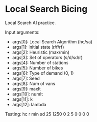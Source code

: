 # Local Search Bicing
Local Search AI practice.

Input arguments:
* args[0]: Local Search Algorithm (hc/sa)
* args[1]: Initial state (r/f/rf)
* args[2]: Heuristic (max/min)
* args[3]: Set of operators (s/d/sd/r)
* args[4]: Number of stations
* args[5]: Number of bikes
* args[6]: Type of demand (0, 1)
* args[7]: Seed
* args[8]: Num of vans
* args[9]: maxIt
* args[10]: numIt
* args[11]: k
* args[12]: lambda

Testing: 
hc r min sd 25 1250 0 2 5 0 0 0 0
